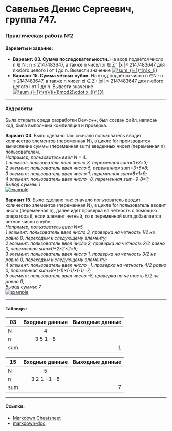 # Савельев Денис Сергеевич, группа 747. #
### Практическая работа №2 ###
#### Варианты и задание: ####
- **Вариант: 03. Сумма последовательности.** На вход подаётся число n ∈ N : n ≤ 2147483647, а также n чисел xi ∈ Z : |xi|≤ 2147483647 для любого целого i от 1 до n. Вывести значение <a href="https://www.codecogs.com/eqnedit.php?latex=\sum_{i=1}^{n}x_{i}" target="_blank"><img src="https://latex.codecogs.com/gif.latex?\sum_{i=1}^{n}x_{i}" title="\sum_{i=1}^{n}x_{i}" /></a>
- **Вариант 15. Сумма чётных кубов.** На вход подаётся число n ∈N : n ≤ 2147483647, а также n чисел xi ∈ Z : |xi| ≤ 2147483647 для любого целого i от 1 до n. Вывести значение <a href="https://www.codecogs.com/eqnedit.php?latex=\sum_{i=1}^{n}((i&plus;1)mod2)\cdot&space;x_{i}^{3}" target="_blank"><img src="https://latex.codecogs.com/gif.latex?\sum_{i=1}^{n}((i&plus;1)mod2)\cdot&space;x_{i}^{3}" title="\sum_{i=1}^{n}((i+1)mod2)\cdot x_{i}^{3}" /></a>
___
#### Ход работы: ####
   Была открыта среда разработки Dev-c++, был создан файл, написан код, была выполнена компиляция и проверка.
  
  **Вариант 03.** Было сделано так: сначало пользователь вводит количество элементов (переменная N), в цикле for производится вычисление суммы (переменная sum) введенных чисел (переменная n) пользователем.  
  *Например, пользователь ввел N = 4.  
  1 элемент: пользователь ввел число 3, переменная sum=0+3=3;  
  2 элемент: пользователь ввел число 5, переменная sum=3+5=8;  
  3 элемент: пользователь ввел число 1, переменная sum=8+1=9;  
  4 элемент: пользователь ввел число -8, переменная sum=9-8=1;  
  Вывод cуммы: 1*  
[![example](https://pp.userapi.com/c844321/v844321500/1af0a1/lCekv9sieb0.jpg)](пример1)  

  
  **Вариант 15.** Было сделано так: сначало пользователь вводит количество элементов (переменная N), в цикле for пользователь вводит число (переменная n), далее идет проверка на четность с помощью оператора if, если элемент четный, то к переменной sum добавляется четное число в кубе.  
  *Например, пользователь ввел N=5.  
  1 элемент: пользователь ввел число 3, проверка на четность 1/2 не равно 0, переходим к следующему элементу;  
  2 элемент: пользователь ввел число 2, проверка на четность 2/2 равно 0, переменная sum=0+2×2×2=8;  
  3 элемент: пользователь ввел число 1, проверка на четность 3/2 не равно 0, переходим к следующему элементу;  
  4 элемент: пользователь ввел число -1, проверка на четность 4/2 равно 0, переменная sum=8+(-1)×(-1)×(-1)=7;  
  5 элемент: пользователь ввел число -8, проверка на четность 5/2 не равно 0;  
  Вывод суммы: 7*  
[![example](https://pp.userapi.com/c852028/v852028315/c2e22/mwhVrJy5Sy4.jpg)](пример2)
___
#### Таблицы: ####
|03| Входные данные|Выходные данные|
| ------------- |:-------------:| -----:|
| N| 4| |
| n|3 5 1 -8||
| sum||1|

|15| Входные данные|Выходные данные|
| ------------- |:-------------:| -----:|
| N| 5| |
| n|3 2 1 -1 -8||
| sum||7|
___
#### Ссылки: ####  
- [Markdown Cheatsheet](https://github.com/adam-p/markdown-here/wiki/Markdown-Cheatsheet)
- [markdown-doc](https://github.com/OlgaVlasova/markdown-doc/blob/master/README.md#Parag)
